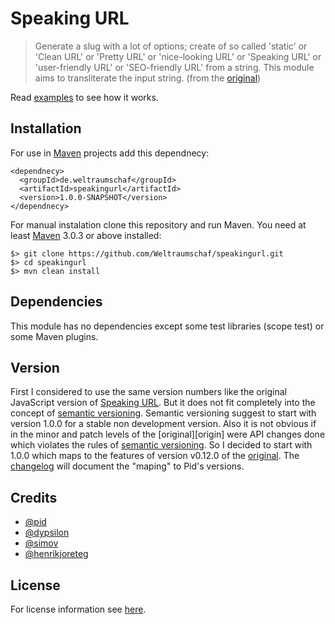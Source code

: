 # Speaking URL

> Generate a slug with a lot of  options; create of so called 'static' or 'Clean
> URL' or 'Pretty  URL' or 'nice-looking URL' or 'Speaking  URL' or 'user-friendly
> URL' or 'SEO-friendly URL' from a  string. This module aims to transliterate the
> input string. (from the [original][original])

Read [examples][examples] to see how it works.

## Installation

For use in [Maven][mvn] projects add this dependnecy:

    <dependnecy>
      <groupId>de.weltraumschaf</groupId>
      <artifactId>speakingurl</artifactId>
      <version>1.0.0-SNAPSHOT</version>
    </dependnecy>

For manual instalation clone this repository and run Maven. You need at least
[Maven][mvn] 3.0.3 or above installed:

    $> git clone https://github.com/Weltraumschaf/speakingurl.git
    $> cd speakingurl
    $> mvn clean install

## Dependencies

This module has no dependencies except some test libraries (scope test) or
some Maven plugins.

## Version

First I considered to use the  same version numbers like the original JavaScript
version of  [Speaking URL][original]. But  it does  not fit completely  into the
concept  of [semantic  versioning][versioning]. Semantic  versioning suggest  to
start with version  1.0.0 for a stable  non development version. Also  it is not
obvious if  in the  minor and  patch levels of  the [original][origin]  were API
changes done which  violates the rules of  [semantic versioning][versioning]. So
I decided to start  with 1.0.0 which maps to the features  of version v0.12.0 of
the [original][original]. The [changelog][changelog]  will document the "maping"
to Pid's versions.

## Credits

- [@pid](https://github.com/pid/speakingurl)
- [@dypsilon](https://github.com/dypsilon)
- [@simov](https://github.com/simov/slugify)
- [@henrikjoreteg](https://github.com/henrikjoreteg/slugger)

## License

For license information see [here][license].

[original]:     https://github.com/pid/speakingurl
[versioning]:   http://semver.org/
[mvn]:          http://maven.apache.org/
[changelog]:    https://github.com/Weltraumschaf/speakingurl/blob/master/CHANGELOG.md
[license]:      license.html
[examples]:     examples.html